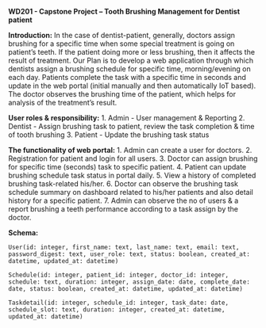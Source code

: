 **WD201 - Capstone Project – Tooth Brushing Management for Dentist patient**

**Introduction:**
    In the case of dentist-patient, generally, doctors assign brushing for a specific time when some special treatment is going on patient’s teeth. If the patient doing more or less brushing, then it affects the result of treatment. Our Plan is to develop a web application through which dentists assign a brushing schedule for specific time, morning/evening on each day. Patients complete the task with a specific time in seconds and update in the web portal (initial manually and then automatically IoT based). The doctor observes the brushing time of the patient, which helps for analysis of the treatment’s result.

**User roles & responsibility:**
    1.	Admin -	User management & Reporting
    2.	Dentist - Assign brushing task to patient, review the task completion & time of tooth brushing
    3.	Patient - Update the brushing task status

**The functionality of web portal:**
    1.	Admin can create a user for doctors.
    2.	Registration for patient and login for all users.
    3.	Doctor can assign brushing for specific time (seconds) task to specific patient.
    4.	Patient can update brushing schedule task status in portal daily.
    5.	View a history of completed brushing task-related his/her.
    6.	Doctor can observe the brushing task schedule summary on dashboard related to his/her patients and also detail history for a specific patient.
    7.	Admin can observe the no of users & a report brushing a teeth performance according to a task assign by the doctor.

**Schema:**
    
    User(id: integer, first_name: text, last_name: text, email: text, password_digest: text, user_role: text, status: boolean, created_at: datetime, updated_at: datetime)

    Schedule(id: integer, patient_id: integer, doctor_id: integer, schedule: text, duration: integer, assign_date: date, complete_date: date, status: boolean, created_at: datetime, updated_at: datetime)
    
    Taskdetail(id: integer, schedule_id: integer, task_date: date, schedule_slot: text, duration: integer, created_at: datetime, updated_at: datetime)
